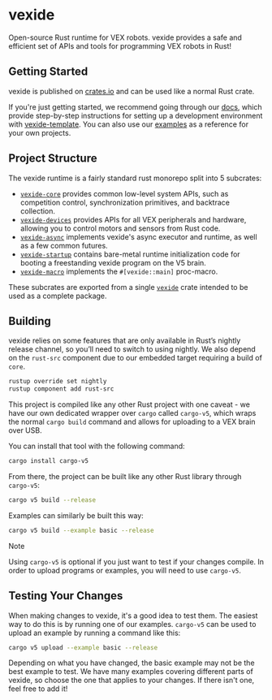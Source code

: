 # vexide

Open-source Rust runtime for VEX robots. vexide provides a safe and efficient set of APIs and tools for programming VEX robots in Rust!

## Getting Started

vexide is published on [crates.io](https://crates.io/crates/vexide) and can be used like a normal Rust crate.

If you're just getting started, we recommend going through our [docs](https://vexide.dev/docs/), which provide step-by-step instructions for setting up a development environment with [vexide-template](https://github.com/vexide/vexide-template). You can also use our [examples](./examples/) as a reference for your own projects.

## Project Structure

The vexide runtime is a fairly standard rust monorepo split into 5 subcrates:

- [`vexide-core`](https://crates.io/crates/vexide_core) provides common low-level system APIs, such as competition control, synchronization primitives, and backtrace collection.
- [`vexide-devices`](https://crates.io/crates/vexide_devices) provides APIs for all VEX peripherals and hardware, allowing you to control motors and sensors from Rust code.
- [`vexide-async`](https://crates.io/crates/vexide_async) implements vexide's async executor and runtime, as well as a few common futures.
- [`vexide-startup`](https://crates.io/crates/vexide_startup) contains bare-metal runtime initialization code for booting a freestanding vexide program on the V5 brain.
- [`vexide-macro`](https://crates.io/crates/vexide_macro) implements the `#[vexide::main]` proc-macro.

These subcrates are exported from a single [`vexide`](https://github.com/vexide/vexide/blob/main/packages/vexide/src/lib.rs) crate intended to be used as a complete package.

## Building

vexide relies on some features that are only available in Rust’s nightly release channel, so you’ll need to switch to using nightly. We also depend on the `rust-src` component due to our embedded target requiring a build of `core`.

```sh
rustup override set nightly
rustup component add rust-src
```

This project is compiled like any other Rust project with one caveat - we have our own dedicated wrapper over `cargo` called `cargo-v5`, which wraps the normal `cargo build` command and allows for uploading to a VEX brain over USB.

You can install that tool with the following command:

```sh
cargo install cargo-v5
```

From there, the project can be built like any other Rust library through `cargo-v5`:

```sh
cargo v5 build --release
```

Examples can similarly be built this way:

```sh
cargo v5 build --example basic --release
```

> [!NOTE]
> Using `cargo-v5` is optional if you just want to test if your changes compile. In order to upload programs or examples, you will need to use `cargo-v5`.

## Testing Your Changes

When making changes to vexide, it's a good idea to test them. The easiest way to do this is by running one of our examples. `cargo-v5` can be used to upload an example by running a command like this:

```sh
cargo v5 upload --example basic --release
```

Depending on what you have changed, the basic example may not be the best example to test. We have many examples covering different parts of vexide, so choose the one that applies to your changes. If there isn't one, feel free to add it!
